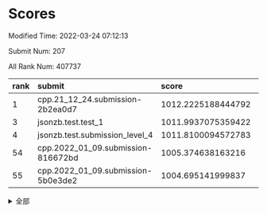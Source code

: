 # Scores

Modified Time: 2022-03-24 07:12:13

Submit Num: 207

All Rank Num: 407737

| rank |               submit               |       score        |       sigma        | pk_num |
| :--- | :--------------------------------- | :----------------- | :----------------- | :----- |
| 1    | cpp.21_12_24.submission-2b2ea0d7   | 1012.2225188444792 | 0.7917534014498989 | 7879   |
| 3    | jsonzb.test.test_1                 | 1011.9937075359422 | 0.7963460723934545 | 7886   |
| 4    | jsonzb.test.submission_level_4     | 1011.8100094572783 | 0.7838642502526197 | 7878   |
| 54   | cpp.2022_01_09.submission-816672bd | 1005.374638163216  | 0.7409145357159073 | 7878   |
| 55   | cpp.2022_01_09.submission-5b0e3de2 | 1004.695141999837  | 0.7287708057552209 | 7879   |


<details>
<summary>全部</summary>

| rank |                 submit                 |       score        |       sigma        | pk_num |
| :--- | :------------------------------------- | :----------------- | :----------------- | :----- |
| 1    | cpp.21_12_24.submission-2b2ea0d7       | 1012.2225188444792 | 0.7917534014498989 | 7879   |
| 2    | gobigger.level_3.submission_level_3_28 | 1011.9990923380046 | 0.7625130854954159 | 7878   |
| 3    | jsonzb.test.test_1                     | 1011.9937075359422 | 0.7963460723934545 | 7886   |
| 4    | jsonzb.test.submission_level_4         | 1011.8100094572783 | 0.7838642502526197 | 7878   |
| 5    | gobigger.level_3.submission_level_3_22 | 1011.3888168534494 | 0.7784543822665716 | 7881   |
| 6    | gobigger.level_3.submission_level_3_0  | 1011.368888429242  | 0.7757443653247345 | 7879   |
| 7    | gobigger.level_3.submission_level_3_19 | 1011.152433398486  | 0.7681708467360853 | 7878   |
| 8    | gobigger.level_3.submission_level_3_36 | 1011.0979040575793 | 0.7814961569486534 | 7879   |
| 9    | gobigger.level_3.submission_level_3_25 | 1011.0838803400591 | 0.7797174302229455 | 7876   |
| 10   | gobigger.level_3.submission_level_3_47 | 1011.0520686492753 | 0.7586940826464849 | 7877   |
| 11   | gobigger.level_3.submission_level_3_38 | 1010.9377073839628 | 0.7795825125150566 | 7882   |
| 12   | gobigger.level_3.submission_level_3_24 | 1010.8859197227297 | 0.7785345217431339 | 7877   |
| 13   | gobigger.level_3.submission_level_3_42 | 1010.7909746462799 | 0.7606864101069334 | 7880   |
| 14   | gobigger.level_3.submission_level_3_12 | 1010.6787982310434 | 0.7545942307453164 | 7883   |
| 15   | gobigger.level_3.submission_level_3_33 | 1010.6445002284378 | 0.7721562808004235 | 7882   |
| 16   | gobigger.level_3.submission_level_3_20 | 1010.628916737887  | 0.7509645662831065 | 7881   |
| 17   | gobigger.level_3.submission_level_3_49 | 1010.5588735520887 | 0.7644296738329098 | 7879   |
| 18   | gobigger.level_3.submission_level_3_29 | 1010.5050380763181 | 0.7700761597319116 | 7879   |
| 19   | gobigger.level_3.submission_level_3_45 | 1010.4846812088209 | 0.7449014666488247 | 7877   |
| 20   | gobigger.level_3.submission_level_3_27 | 1010.4264812627205 | 0.7661124424956263 | 7878   |
| 21   | gobigger.level_3.submission_level_3_26 | 1010.4010664942955 | 0.7520681866532988 | 7882   |
| 22   | gobigger.level_3.submission_level_3_21 | 1010.2553193355217 | 0.7594915703216002 | 7882   |
| 23   | gobigger.level_3.submission_level_3_9  | 1010.2339290891072 | 0.7637207219464067 | 7881   |
| 24   | gobigger.level_3.submission_level_3_15 | 1010.216752843997  | 0.7727421089531815 | 7875   |
| 25   | gobigger.level_3.submission_level_3_5  | 1010.115112413433  | 0.7439930483294753 | 7881   |
| 26   | gobigger.level_3.submission_level_3_1  | 1010.0943316099168 | 0.7671249013967634 | 7876   |
| 27   | gobigger.level_3.submission_level_3_18 | 1009.9961217858561 | 0.7373526421155548 | 7874   |
| 28   | gobigger.level_3.submission_level_3_2  | 1009.9865204193702 | 0.7599757127154644 | 7882   |
| 29   | gobigger.level_3.submission_level_3_34 | 1009.908706687359  | 0.7660851639010892 | 7877   |
| 30   | gobigger.level_3.submission_level_3_48 | 1009.6833574407162 | 0.7534846812086922 | 7880   |
| 31   | gobigger.level_3.submission_level_3_44 | 1009.6696360383447 | 0.7467800336064335 | 7872   |
| 32   | gobigger.level_3.submission_level_3_17 | 1009.6277956892652 | 0.7576921821608404 | 7881   |
| 33   | gobigger.level_3.submission_level_3_43 | 1009.5760940764391 | 0.7422046997080389 | 7884   |
| 34   | gobigger.level_3.submission_level_3_3  | 1009.5760608133141 | 0.7573978148614023 | 7880   |
| 35   | gobigger.level_3.submission_level_3_46 | 1009.4811500078057 | 0.7574818372746082 | 7881   |
| 36   | gobigger.level_3.submission_level_3_13 | 1009.4608258634892 | 0.7434689542821323 | 7882   |
| 37   | gobigger.level_3.submission_level_3_37 | 1009.4369338767752 | 0.736017367373338  | 7877   |
| 38   | gobigger.level_3.submission_level_3_41 | 1009.3719399931875 | 0.7621162167948119 | 7877   |
| 39   | gobigger.level_3.submission_level_3_11 | 1009.3377566628645 | 0.7418210624626121 | 7871   |
| 40   | gobigger.level_3.submission_level_3_16 | 1009.3071371311659 | 0.7499956889607384 | 7876   |
| 41   | gobigger.level_3.submission_level_3_8  | 1009.3028710927108 | 0.7333436786584262 | 7879   |
| 42   | gobigger.level_3.submission_level_3_40 | 1009.1683016428863 | 0.7449518378685402 | 7879   |
| 43   | gobigger.level_3.submission_level_3_7  | 1009.01704910937   | 0.766289040807409  | 7883   |
| 44   | gobigger.level_3.submission_level_3_31 | 1008.986118311853  | 0.7486482873424046 | 7883   |
| 45   | gobigger.level_3.submission_level_3_14 | 1008.9445722467458 | 0.7371454350589224 | 7878   |
| 46   | gobigger.level_3.submission_level_3_35 | 1008.9316706561573 | 0.7319729409638089 | 7880   |
| 47   | gobigger.level_3.submission_level_3_6  | 1008.8147745564465 | 0.7534364743809998 | 7879   |
| 48   | gobigger.level_3.submission_level_3_10 | 1008.6016641697452 | 0.7436956177232417 | 7880   |
| 49   | gobigger.level_3.submission_level_3_4  | 1008.4357656343693 | 0.7477552900941572 | 7878   |
| 50   | gobigger.level_3.submission_level_3_39 | 1008.3994165347145 | 0.7155034126904747 | 7885   |
| 51   | gobigger.level_3.submission_level_3_23 | 1008.1448101680276 | 0.7425716018398316 | 7878   |
| 52   | gobigger.level_3.submission_level_3_32 | 1008.0074001502744 | 0.7350872365760873 | 7883   |
| 53   | gobigger.level_3.submission_level_3_30 | 1007.737659231311  | 0.721679878951812  | 7883   |
| 54   | cpp.2022_01_09.submission-816672bd     | 1005.374638163216  | 0.7409145357159073 | 7878   |
| 55   | cpp.2022_01_09.submission-5b0e3de2     | 1004.695141999837  | 0.7287708057552209 | 7879   |
| 56   | gobigger.level_1.submission_level_1_3  | 1004.6941225636946 | 0.7101949070653975 | 7881   |
| 57   | gobigger.level_1.submission_level_1_49 | 1004.5775953765751 | 0.726696699627986  | 7876   |
| 58   | gobigger.level_1.submission_level_1_14 | 1004.5212143869594 | 0.7188462820472746 | 7877   |
| 59   | gobigger.level_1.submission_level_1_10 | 1004.3756690359004 | 0.7252038883752769 | 7884   |
| 60   | gobigger.level_1.submission_level_1_24 | 1004.2025871165797 | 0.7202520636503519 | 7879   |
| 61   | gobigger.level_1.submission_level_1_11 | 1004.1523279119582 | 0.7308559350044282 | 7880   |
| 62   | gobigger.level_1.submission_level_1_6  | 1004.0692616139138 | 0.714106336026777  | 7880   |
| 63   | gobigger.level_1.submission_level_1_48 | 1004.0575636357105 | 0.7254115053357152 | 7877   |
| 64   | gobigger.level_1.submission_level_1_12 | 1004.0475463057098 | 0.7102061280599764 | 7877   |
| 65   | gobigger.level_1.submission_level_1_36 | 1004.0434297531101 | 0.7148051751152315 | 7878   |
| 66   | gobigger.level_1.submission_level_1_29 | 1003.9279029095543 | 0.7208455415893973 | 7880   |
| 67   | gobigger.level_1.submission_level_1_41 | 1003.9052848916459 | 0.7174703830417613 | 7878   |
| 68   | gobigger.level_1.submission_level_1_30 | 1003.8928338351034 | 0.7193367650798626 | 7882   |
| 69   | gobigger.level_1.submission_level_1_20 | 1003.8555832417609 | 0.705789903938591  | 7879   |
| 70   | gobigger.level_1.submission_level_1_31 | 1003.8392710691744 | 0.7014593027098898 | 7877   |
| 71   | gobigger.level_1.submission_level_1_16 | 1003.729168418055  | 0.7124061400694259 | 7879   |
| 72   | gobigger.level_1.submission_level_1_18 | 1003.7275326145049 | 0.7170109707285702 | 7880   |
| 73   | gobigger.level_1.submission_level_1_13 | 1003.7058998404593 | 0.7165040594970282 | 7877   |
| 74   | gobigger.level_1.submission_level_1_4  | 1003.6423122024723 | 0.7083345641322529 | 7883   |
| 75   | gobigger.level_1.submission_level_1_34 | 1003.6062296995641 | 0.7106826439097831 | 7881   |
| 76   | gobigger.level_1.submission_level_1_42 | 1003.5607080484749 | 0.7130653232641219 | 7879   |
| 77   | gobigger.level_1.submission_level_1_1  | 1003.5129126035366 | 0.7146779794170626 | 7880   |
| 78   | gobigger.level_1.submission_level_1_37 | 1003.4748316199168 | 0.7271354720390572 | 7877   |
| 79   | gobigger.level_1.submission_level_1_19 | 1003.4720097936739 | 0.7166464624420732 | 7880   |
| 80   | gobigger.level_1.submission_level_1_23 | 1003.4587707908868 | 0.7185717748494189 | 7878   |
| 81   | gobigger.level_1.submission_level_1_21 | 1003.3987334493814 | 0.7170437284326062 | 7882   |
| 82   | gobigger.level_1.submission_level_1_22 | 1003.3198373912599 | 0.7115117393192703 | 7881   |
| 83   | gobigger.level_1.submission_level_1_43 | 1003.2804047949293 | 0.7204453073807551 | 7874   |
| 84   | gobigger.level_1.submission_level_1_2  | 1003.1245692373852 | 0.7131535363463422 | 7884   |
| 85   | gobigger.level_1.submission_level_1_38 | 1003.1095890413961 | 0.7235370731851155 | 7875   |
| 86   | gobigger.level_1.submission_level_1_5  | 1003.0466400349026 | 0.7131382561766849 | 7880   |
| 87   | gobigger.level_1.submission_level_1_15 | 1003.0289517541609 | 0.7172626406425028 | 7874   |
| 88   | gobigger.level_1.submission_level_1_9  | 1002.9871811442373 | 0.705664691578324  | 7882   |
| 89   | gobigger.level_1.submission_level_1_17 | 1002.9646264046106 | 0.7143792019890909 | 7876   |
| 90   | gobigger.level_1.submission_level_1_40 | 1002.9317786398502 | 0.7269203269318091 | 7880   |
| 91   | gobigger.level_1.submission_level_1_35 | 1002.7977875249791 | 0.7124949977712365 | 7881   |
| 92   | gobigger.level_1.submission_level_1_44 | 1002.7684078720827 | 0.7106934645184707 | 7879   |
| 93   | gobigger.level_1.submission_level_1_8  | 1002.6876906622597 | 0.7247885995510414 | 7877   |
| 94   | gobigger.level_1.submission_level_1_7  | 1002.658000589104  | 0.7176568751405931 | 7876   |
| 95   | gobigger.level_1.submission_level_1_26 | 1002.6520434787355 | 0.7026190734173218 | 7875   |
| 96   | gobigger.level_1.submission_level_1_39 | 1002.6317850970444 | 0.7310575793773425 | 7874   |
| 97   | gobigger.level_1.submission_level_1_45 | 1002.6231558270081 | 0.7246266258476363 | 7877   |
| 98   | gobigger.level_1.submission_level_1_46 | 1002.5844890726247 | 0.7116510482748442 | 7877   |
| 99   | gobigger.level_1.submission_level_1_0  | 1002.5770812429595 | 0.7077363337352636 | 7879   |
| 100  | gobigger.level_1.submission_level_1_25 | 1002.533415203563  | 0.7191177687349574 | 7878   |
| 101  | gobigger.level_1.submission_level_1_27 | 1002.4656937760024 | 0.7167393513236643 | 7883   |
| 102  | gobigger.level_1.submission_level_1_47 | 1002.0777770838478 | 0.7096869654497777 | 7879   |
| 103  | gobigger.level_1.submission_level_1_32 | 1001.9976617347829 | 0.7099780529725186 | 7879   |
| 104  | gobigger.level_1.submission_level_1_33 | 1001.7561992069934 | 0.7026660766703763 | 7875   |
| 105  | gobigger.level_1.submission_level_1_28 | 1001.463908122449  | 0.7130146015691146 | 7880   |
| 106  | gobigger.random.submission_random_33   | 997.6782785090768  | 0.705880532948272  | 7881   |
| 107  | gobigger.random.submission_random_37   | 997.222927764545   | 0.6990578847945959 | 7873   |
| 108  | gobigger.random.submission_random_32   | 996.8714481710302  | 0.70917130141167   | 7877   |
| 109  | gobigger.random.submission_random_6    | 996.8575621484678  | 0.7093439478515745 | 7880   |
| 110  | gobigger.random.submission_random_25   | 996.7788813811662  | 0.7042560129543961 | 7879   |
| 111  | gobigger.random.submission_random_21   | 996.6821021476154  | 0.7105022958277638 | 7878   |
| 112  | gobigger.random.submission_random_8    | 996.6478548446995  | 0.7116108474502387 | 7878   |
| 113  | gobigger.random.submission_random_42   | 996.6242603961422  | 0.720111089478123  | 7883   |
| 114  | gobigger.random.submission_random_40   | 996.5643391990212  | 0.7020415752807898 | 7874   |
| 115  | gobigger.random.submission_random_20   | 996.5422878436083  | 0.711125282131784  | 7876   |
| 116  | gobigger.random.submission_random_23   | 996.5044742814774  | 0.7018395690451565 | 7881   |
| 117  | gobigger.random.submission_random_30   | 996.4602073007608  | 0.7114687548155705 | 7882   |
| 118  | gobigger.random.submission_random_39   | 996.4318669693014  | 0.7212246534578793 | 7884   |
| 119  | gobigger.random.submission_random_7    | 996.3875917042897  | 0.712510279108334  | 7877   |
| 120  | gobigger.random.submission_random_9    | 996.3427862726022  | 0.7091165583625064 | 7874   |
| 121  | gobigger.random.submission_random_5    | 996.2472697729442  | 0.7092995302369922 | 7881   |
| 122  | gobigger.random.submission_random_4    | 996.1900659454783  | 0.7185383463149306 | 7877   |
| 123  | gobigger.random.submission_random_26   | 996.1862066587206  | 0.7122532237778223 | 7876   |
| 124  | gobigger.random.submission_random_35   | 996.159531273358   | 0.7105555306037216 | 7882   |
| 125  | gobigger.random.submission_random_0    | 996.1518999142052  | 0.7042743260166918 | 7881   |
| 126  | gobigger.random.submission_random_46   | 996.0885978621156  | 0.7151945666431186 | 7878   |
| 127  | gobigger.random.submission_random_15   | 996.0812620970778  | 0.7086871857002686 | 7877   |
| 128  | gobigger.random.submission_random_49   | 996.0652583726664  | 0.7186926375808631 | 7877   |
| 129  | gobigger.random.submission_random_27   | 996.0118381629095  | 0.7178307433261956 | 7876   |
| 130  | gobigger.random.submission_random_34   | 995.8971255523184  | 0.7103125129841938 | 7876   |
| 131  | gobigger.random.submission_random_2    | 995.8937816820762  | 0.7132713104824484 | 7882   |
| 132  | gobigger.random.submission_random_3    | 995.8930686957348  | 0.7187406566133502 | 7881   |
| 133  | gobigger.random.submission_random_18   | 995.8737172385452  | 0.7079558887394806 | 7877   |
| 134  | gobigger.random.submission_random_44   | 995.7354792775484  | 0.7054466096285181 | 7882   |
| 135  | gobigger.random.submission_random_14   | 995.7316391700875  | 0.7167311088711074 | 7884   |
| 136  | gobigger.random.submission_random_43   | 995.7315466373005  | 0.701711478523807  | 7882   |
| 137  | gobigger.random.submission_random_17   | 995.7201434931251  | 0.7143979649216466 | 7879   |
| 138  | gobigger.random.submission_random_29   | 995.7100072825652  | 0.7082739120155185 | 7876   |
| 139  | gobigger.random.submission_random_28   | 995.5869603385055  | 0.7047225014740203 | 7879   |
| 140  | gobigger.random.submission_random_47   | 995.5660050310636  | 0.7209864769729379 | 7878   |
| 141  | gobigger.random.submission_random_19   | 995.5394089009343  | 0.7035809554676624 | 7877   |
| 142  | gobigger.random.submission_random_1    | 995.4985610147759  | 0.7067294126392728 | 7883   |
| 143  | gobigger.random.submission_random_11   | 995.4154098015279  | 0.7080807958503207 | 7879   |
| 144  | gobigger.random.submission_random_38   | 995.2862321283834  | 0.7194827937870156 | 7874   |
| 145  | gobigger.random.submission_random_12   | 995.2772037690756  | 0.7251567017458026 | 7877   |
| 146  | gobigger.random.submission_random_41   | 995.2400348986403  | 0.7184210803964255 | 7878   |
| 147  | gobigger.random.submission_random_45   | 995.1365931920974  | 0.7202024684488374 | 7884   |
| 148  | gobigger.random.submission_random_48   | 995.1023989556894  | 0.7223731032050924 | 7879   |
| 149  | gobigger.random.submission_random_22   | 994.9572729018026  | 0.7164514962338118 | 7873   |
| 150  | gobigger.random.submission_random_36   | 994.9377978752977  | 0.7151111426126078 | 7882   |
| 151  | gobigger.random.submission_random_10   | 994.9160738925787  | 0.7338616035077863 | 7877   |
| 152  | gobigger.random.submission_random_13   | 994.8073130752991  | 0.712156770634234  | 7882   |
| 153  | gobigger.random.submission_random_16   | 994.800578122558   | 0.7062260646504194 | 7878   |
| 154  | gobigger.random.submission_random_31   | 994.7616593816513  | 0.7149837839562312 | 7880   |
| 155  | gobigger.level_2.submission_level_2_44 | 994.0383946382451  | 0.7280502247695775 | 7874   |
| 156  | gobigger.random.submission_random_24   | 993.9427499599337  | 0.7127898619197514 | 7881   |
| 157  | gobigger.level_2.submission_level_2_25 | 993.7460841232706  | 0.7190923679492309 | 7886   |
| 158  | gobigger.level_2.submission_level_2_48 | 993.6706766041474  | 0.7153287801507299 | 7873   |
| 159  | gobigger.level_2.submission_level_2_19 | 993.3388702104974  | 0.736901812588904  | 7882   |
| 160  | gobigger.level_2.submission_level_2_11 | 993.1940529998514  | 0.7293868765177619 | 7878   |
| 161  | gobigger.level_2.submission_level_2_31 | 993.1862360100483  | 0.7371651056773265 | 7880   |
| 162  | gobigger.level_2.submission_level_2_6  | 993.1562556395477  | 0.7277310571513006 | 7880   |
| 163  | gobigger.level_2.submission_level_2_30 | 993.07714236091    | 0.731345642388971  | 7877   |
| 164  | gobigger.level_2.submission_level_2_49 | 993.0707466042438  | 0.7419019122922466 | 7877   |
| 165  | gobigger.level_2.submission_level_2_5  | 992.9299672725804  | 0.7176796508420785 | 7879   |
| 166  | gobigger.level_2.submission_level_2_22 | 992.88809672604    | 0.7584147297910332 | 7877   |
| 167  | gobigger.level_2.submission_level_2_29 | 992.8601745475285  | 0.7339841294061473 | 7880   |
| 168  | gobigger.level_2.submission_level_2_24 | 992.8484694249578  | 0.7331339407534954 | 7883   |
| 169  | gobigger.level_2.submission_level_2_40 | 992.7475994963704  | 0.7476495757244852 | 7878   |
| 170  | gobigger.level_2.submission_level_2_7  | 992.7078127084816  | 0.7472495137217474 | 7883   |
| 171  | gobigger.level_2.submission_level_2_9  | 992.696184564081   | 0.7497509193877743 | 7870   |
| 172  | gobigger.level_2.submission_level_2_0  | 992.6686544037703  | 0.7275396395647008 | 7879   |
| 173  | gobigger.level_2.submission_level_2_47 | 992.5621870989493  | 0.7480845427292544 | 7880   |
| 174  | gobigger.level_2.submission_level_2_13 | 992.5434324278733  | 0.735099314287007  | 7881   |
| 175  | gobigger.level_2.submission_level_2_38 | 992.5413802215544  | 0.7343485010943801 | 7880   |
| 176  | gobigger.level_2.submission_level_2_4  | 992.486018757673   | 0.7258778312320179 | 7883   |
| 177  | gobigger.level_2.submission_level_2_3  | 992.4717848761861  | 0.7341553526313432 | 7882   |
| 178  | gobigger.level_2.submission_level_2_39 | 992.3757154991057  | 0.7460634024066616 | 7883   |
| 179  | gobigger.level_2.submission_level_2_43 | 992.3634919449788  | 0.7316213341720903 | 7881   |
| 180  | gobigger.level_2.submission_level_2_41 | 992.3599670702775  | 0.7240060267523716 | 7876   |
| 181  | gobigger.level_2.submission_level_2_18 | 992.3014681845132  | 0.7396628247959531 | 7881   |
| 182  | gobigger.level_2.submission_level_2_8  | 992.2924320816512  | 0.746233915399362  | 7876   |
| 183  | gobigger.level_2.submission_level_2_45 | 992.285164498807   | 0.7516707682225662 | 7878   |
| 184  | gobigger.level_2.submission_level_2_32 | 992.2524440026737  | 0.7409951963236814 | 7879   |
| 185  | gobigger.level_2.submission_level_2_35 | 992.2231389967087  | 0.7341865331964507 | 7881   |
| 186  | gobigger.level_2.submission_level_2_1  | 992.2134112799821  | 0.7314167442386852 | 7881   |
| 187  | gobigger.level_2.submission_level_2_46 | 992.2057650029303  | 0.75083757354681   | 7883   |
| 188  | gobigger.level_2.submission_level_2_42 | 992.1959758951837  | 0.7516133757159741 | 7880   |
| 189  | gobigger.level_2.submission_level_2_36 | 992.1567956151201  | 0.7610376728656949 | 7877   |
| 190  | gobigger.level_2.submission_level_2_34 | 992.0795121882967  | 0.7369923317039586 | 7871   |
| 191  | gobigger.level_2.submission_level_2_33 | 992.0000829417058  | 0.7311077729141626 | 7878   |
| 192  | gobigger.level_2.submission_level_2_17 | 991.9833897008167  | 0.7442420533249948 | 7880   |
| 193  | gobigger.level_2.submission_level_2_37 | 991.9044170671498  | 0.7468611686027458 | 7882   |
| 194  | gobigger.level_2.submission_level_2_2  | 991.8373365533497  | 0.749884248907179  | 7874   |
| 195  | gobigger.level_2.submission_level_2_21 | 991.8215797790427  | 0.754286640301753  | 7878   |
| 196  | gobigger.level_2.submission_level_2_15 | 991.8036217821057  | 0.7446232661419937 | 7880   |
| 197  | gobigger.level_2.submission_level_2_26 | 991.6640973747025  | 0.7444573768347919 | 7876   |
| 198  | gobigger.level_2.submission_level_2_10 | 991.6567072120847  | 0.7447433907671275 | 7882   |
| 199  | gobigger.level_2.submission_level_2_27 | 991.47314388686    | 0.7334911779011835 | 7880   |
| 200  | gobigger.level_2.submission_level_2_14 | 991.3638007384553  | 0.7734523331160219 | 7877   |
| 201  | gobigger.level_2.submission_level_2_16 | 991.3023151978397  | 0.7669002626152401 | 7881   |
| 202  | gobigger.level_2.submission_level_2_20 | 991.1773329409777  | 0.7413110771650719 | 7877   |
| 203  | gobigger.level_2.submission_level_2_28 | 990.9952557523424  | 0.7614891808997569 | 7880   |
| 204  | gobigger.level_2.submission_level_2_23 | 990.9434748746077  | 0.7449226035165349 | 7881   |
| 205  | gobigger.level_2.submission_level_2_12 | 990.7018604105238  | 0.7793290817543073 | 7881   |
| 206  | gobigger.none.submission_none_0        | 978.4215481527422  | 1.309262727100022  | 7875   |
| 207  | gobigger.none.submission_none_1        | 977.0713005345933  | 1.3934406817982736 | 7877   |

</details>